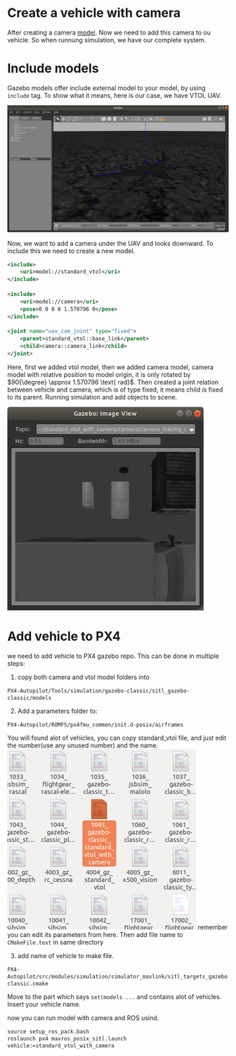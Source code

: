 # Create a vehicle with camera

After creating a camera [model](./Create%20a%20Camera.md). Now we need to add this camera to ou vehicle. So when runnung simulation, we have our complete system.

# Include models

Gazebo models offer include external model to your model, by using `include` tag. To show what it means, here is our case, we have VTOL UAV.

![VTOL UAV](../Images/Gazebo/Create%20a%20vehicle%20with%20camera/standard_vtol_vehicle.png)

Now, we want to add a camera under the UAV and looks downward. To include this we need to create a new model.

```XML
<include>
    <uri>model://standard_vtol</uri>
</include>

<include>
    <uri>model://camera</uri>
    <pose>0 0 0 0 1.570796 0</pose>
</include>

<joint name="uav_cam_joint" type="fixed">
    <parent>standard_vtol::base_link</parent>
    <child>camera::camera_link</child>
</joint>
```

Here,  first we added vtol model, then we added camera model, camera model with relative position to model origin, it is only rotated by $90{\degree} \approx 1.570796 \text{ rad}$. Then created a joint relation between vehicle and camera, which is of type fixed, it means child is fixed to its parent. Running simulation and add objects to scene.

![VTOL Camera Image](../Images/Gazebo/Create%20a%20vehicle%20with%20camera/vtol_camera_image.png)

# Add vehicle to PX4

we need to add vehicle to PX4 gazebo repo. This can be done in multiple steps:

1. copy both camera and vtol model folders into

```
PX4-Autopilot/Tools/simulation/gazebo-classic/sitl_gazebo-classic/models
```
2. Add a parameters folder to:
```
PX4-Autopilot/ROMFS/px4fmu_common/init.d-posix/airframes
```
You will found alot of vehicles, you can copy standard_vtol file, and just edit the number(use any unused number) and the name.
![Parameters file](../Images/Gazebo/Create%20a%20vehicle%20with%20camera/parameters_file.png)
remember you can edit its parameters from here. Then add file name to `CMakeFile.text` in same directory

3. add name of vehicle to make file.
```
PX4-Autopilot/src/modules/simulation/simulator_mavlink/sitl_targets_gazebo-classic.cmake
```
Move to the part which says `set(models ...` and contains alot of vehicles. Insert your vehicle name.

now you can run model with camera and ROS usind.

```
source setup_ros_pack.bash
roslaunch px4 mavros_posix_sitl.launch vehicle:=standard_vtol_with_camera
```

<!--add video of running vehicle-->